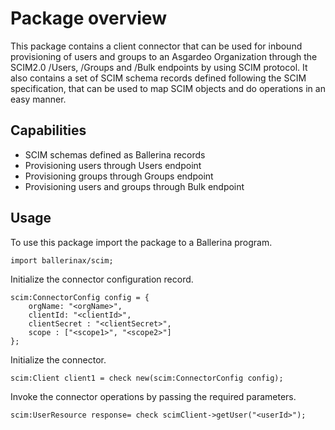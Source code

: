 
# Package overview
This package contains a client connector that can be used for inbound provisioning of users and groups to an Asgardeo Organization through the SCIM2.0 /Users, /Groups and /Bulk endpoints by using SCIM protocol. It also contains a set of SCIM schema records defined following the SCIM specification, that can be used to map SCIM objects and do operations in an easy manner.

## Capabilities

* SCIM schemas defined as Ballerina records
* Provisioning users through Users endpoint
* Provisioning groups through Groups endpoint
* Provisioning users and groups through Bulk endpoint

## Usage

To use this package import the package to a Ballerina program.

```ballerina
import ballerinax/scim;
```
Initialize the connector configuration record.

```ballerina
scim:ConnectorConfig config = {
    orgName: "<orgName>",
    clientId: "<clientId>",
    clientSecret : "<clientSecret>",
    scope : ["<scope1>", "<scope2>"]
};
```

Initialize the connector.

```ballerina
scim:Client client1 = check new(scim:ConnectorConfig config);
```

Invoke the connector operations by passing the required parameters.

```ballerina
scim:UserResource response= check scimClient->getUser("<userId>");
```